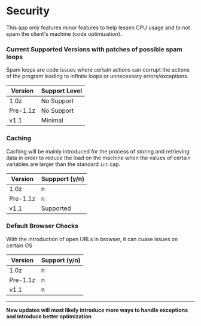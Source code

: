 # Security

This app only features minor features to help lessen CPU usage and to not spam the client's machine (code optimization).

### Current Supported Versions with patches of possible spam loops

Spam loops are code issues where certain actions can corrupt the actions of the program leading to infinite loops or unnecessary errors/exceptions.

| Version | Support Level |
| --- | --- | 
| 1.0z | No Support |
| Pre-1.1z | No Support |
| v1.1 | Minimal |

### Caching

Caching will be mainly introduced for the process of storing and retrieving data in order to reduce the load on the machine when the values of certain variables are larger than the standard `int` cap.

| Version | Suppport (y/n) |
| --- | --- |
| 1.0z | n |
| Pre-1.1z | n |
| v1.1 | Supported |

### Default Browser Checks

With the introduction of open URLs in browser, it can cuase issues on certain OS

| Version | Support (y/n) |
| ------- | ------------- |
| 1.0z | n |
| Pre-1.1z | n |
| v1.1 | n |



___

**New updates will most likely introduce more ways to handle exceptions and introduce better optimization**
